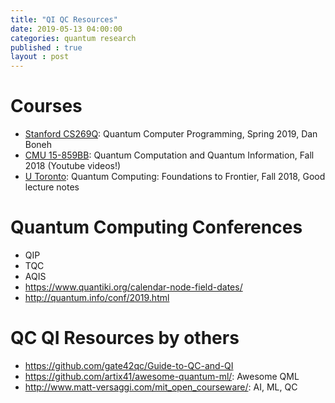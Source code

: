 ```yaml
---
title: "QI QC Resources"
date: 2019-05-13 04:00:00
categories: quantum research
published : true
layout : post
---
```


# Courses
- [Stanford CS269Q](https://cs269q.stanford.edu): Quantum Computer Programming, Spring 2019, Dan Boneh
- [CMU 15-859BB](https://www.cs.cmu.edu/~odonnell/quantum18/): Quantum Computation and Quantum Information, Fall 2018 (Youtube videos!)
- [U Toronto](http://www.henryyuen.net/classes/fall2018/): Quantum Computing: Foundations to Frontier, Fall 2018, Good lecture notes

# Quantum Computing Conferences
- QIP
- TQC
- AQIS
- https://www.quantiki.org/calendar-node-field-dates/
- http://quantum.info/conf/2019.html 


# QC QI Resources by others
- https://github.com/gate42qc/Guide-to-QC-and-QI
- https://github.com/artix41/awesome-quantum-ml/: Awesome QML
- http://www.matt-versaggi.com/mit_open_courseware/: AI, ML, QC
